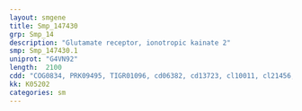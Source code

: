 ```yaml
---
layout: smgene
title: Smp_147430
grp: Smp_14
description: "Glutamate receptor, ionotropic kainate 2"
smp: Smp_147430.1
uniprot: "G4VN92"
length:  2100
cdd: "COG0834, PRK09495, TIGR01096, cd06382, cd13723, cl10011, cl21456, pfam00060, pfam00497, pfam10613, smart00062, smart00079"
kk: K05202
categories: sm
---
```

